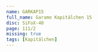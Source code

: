 ```yaml
---
name: GARKAP15
full_name: Garamo Kapitälchen 15
disc: SiFoX-40
page: 111/2
missing: true
tags: [Kapitälchen]
---
```

